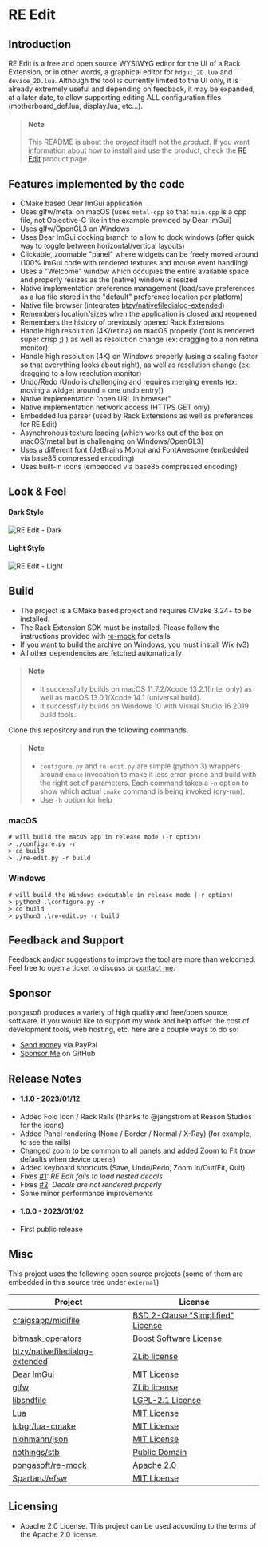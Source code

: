 RE Edit
=======

Introduction
------------

RE Edit is a free and open source WYSIWYG editor for the UI of a Rack Extension, or in other words, a graphical editor for `hdgui_2D.lua` and `device_2D.lua`. Although the tool is currently limited to the UI only, it is already extremely useful and depending on feedback, it may be expanded, at a later date, to allow supporting editing ALL configuration files (motherboard_def.lua, display.lua, etc...).

> #### Note
> This README is about the _project_ itself not the _product_. If you want information about how to install and use the product, check the [RE Edit](https://pongasoft.com/re-edit/) product page.

Features implemented by the code
--------------------------------

- CMake based Dear ImGui application
- Uses glfw/metal on macOS (uses `metal-cpp` so that `main.cpp` is a cpp file, not Objective-C like in the example provided by Dear ImGui)
- Uses glfw/OpenGL3 on Windows
- Uses Dear ImGui docking branch to allow to dock windows (offer quick way to toggle between horizontal/vertical layouts)
- Clickable, zoomable "panel" where widgets can be freely moved around (100% ImGui code with rendered textures and mouse event handling)
- Uses a "Welcome" window which occupies the entire available space and properly resizes as the (native) window is resized 
- Native implementation preference management (load/save preferences as a lua file stored in the "default" preference location per platform)
- Native file browser (integrates [btzy/nativefiledialog-extended](https://github.com/btzy/nativefiledialog-extended))
- Remembers location/sizes when the application is closed and reopened
- Remembers the history of previously opened Rack Extensions
- Handle high resolution (4K/retina) on macOS properly (font is rendered super crisp ;) ) as well as resolution change (ex: dragging to a non retina monitor)
- Handle high resolution (4K) on Windows properly (using a scaling factor so that everything looks about right), as well as resolution change (ex: dragging to a low resolution monitor)
- Undo/Redo (Undo is challenging and requires merging events (ex: moving a widget around = one undo entry))
- Native implementation "open URL in browser"
- Native implementation network access (HTTPS GET only)
- Embedded lua parser (used by Rack Extensions as well as preferences for RE Edit)
- Asynchronous texture loading (which works out of the box on macOS/metal but is challenging on Windows/OpenGL3)
- Uses a different font (JetBrains Mono) and FontAwesome (embedded via base85 compressed encoding)
- Uses built-in icons (embedded via base85 compressed encoding)

Look & Feel
-----------

#### Dark Style
![RE Edit - Dark](https://github.com/pongasoft/re-edit/releases/download/v1.0.0/re-edit-dark.png)

#### Light Style
![RE Edit - Light](https://github.com/pongasoft/re-edit/releases/download/v1.0.0/re-edit-light.png)

Build
-----

* The project is a CMake based project and requires CMake 3.24+ to be installed.
* The Rack Extension SDK must be installed. Please follow the instructions provided with [re-mock](https://github.com/pongasoft/re-mock) for details.
* If you want to build the archive on Windows, you must install Wix (v3)
* All other dependencies are fetched automatically

> #### Note
> * It successfully builds on macOS 11.7.2/Xcode 13.2.1(Intel only) as well as macOS 13.0.1/Xcode 14.1 (universal build).
> * It successfully builds on Windows 10 with Visual Studio 16 2019 build tools.


Clone this repository and run the following commands.

> #### Note
> * `configure.py` and `re-edit.py` are simple (python 3) wrappers around `cmake` invocation to make it less error-prone and build with the right set of parameters. Each command takes a `-n` option to show which actual `cmake` command is being invoked (dry-run).
> * Use `-h` option for help

### macOS
```
# will build the macOS app in release mode (-r option)
> ./configure.py -r
> cd build
> ./re-edit.py -r build
```


### Windows

```
# will build the Windows executable in release mode (-r option)
> python3 .\configure.py -r
> cd build
> python3 .\re-edit.py -r build
```

Feedback and Support
--------------------

Feedback and/or suggestions to improve the tool are more than welcomed. Feel free to open a ticket to discuss or [contact me](https://pongasoft.com/contact.html).

Sponsor
-------

pongasoft produces a variety of high quality and free/open source software. If you would like to support my work and help offset the cost of development tools, web hosting, etc. here are a couple ways to do so:

* [Send money](https://paypal.me/YanPujante) via PayPal
* [Sponsor Me](https://github.com/sponsors/ypujante) on GitHub

Release Notes
-------------

* #### 1.1.0 - 2023/01/12

- Added Fold Icon / Rack Rails (thanks to @jengstrom at Reason Studios for the icons)
- Added Panel rendering (None / Border / Normal / X-Ray) (for example, to see the rails)
- Changed zoom to be common to all panels and added Zoom to Fit (now defaults when device opens)
- Added keyboard shortcuts (Save, Undo/Redo, Zoom In/Out/Fit, Quit)
- Fixes [#1](https://github.com/pongasoft/re-edit/issues/1): _RE Edit fails to load nested decals_
- Fixes [#2](https://github.com/pongasoft/re-edit/issues/2): _Decals are not rendered properly_
- Some minor performance improvements

* #### 1.0.0 - 2023/01/02

- First public release


Misc
----

This project uses the following open source projects (some of them are embedded in this source tree under `external`)

| Project                                                                                                     | License                                                                                            |
|-------------------------------------------------------------------------------------------------------------|----------------------------------------------------------------------------------------------------|
| [craigsapp/midifile](https://github.com/craigsapp/midifile)                                                 | [BSD 2-Clause "Simplified" License](https://github.com/craigsapp/midifile/blob/master/LICENSE.txt) |
| [bitmask_operators](https://www.justsoftwaresolutions.co.uk/cplusplus/using-enum-classes-as-bitfields.html) | [Boost Software License](http://www.boost.org/LICENSE_1_0.txt)                                     | 
| [btzy/nativefiledialog-extended](https://github.com/btzy/nativefiledialog-extended)                         | [ZLib license](https://github.com/btzy/nativefiledialog-extended/blob/master/LICENSE)              |
| [Dear ImGui](https://github.com/ocornut/imgui)                                                              | [MIT License](https://github.com/ocornut/imgui/blob/master/LICENSE.txt)                            |
| [glfw](https://www.glfw.org)                                                                                | [ZLib license](https://www.glfw.org/license.html)                                                  |
| [libsndfile](https://github.com/libsndfile/libsndfile)                                                      | [LGPL-2.1 License](https://github.com/libsndfile/libsndfile/blob/master/COPYING)                   |
| [Lua](https://www.lua.org)                                                                                  | [MIT License](https://www.lua.org/license.html)                                                    |
| [lubgr/lua-cmake](https://github.com/lubgr/lua-cmake)                                                       | [MIT License](https://github.com/lubgr/lua-cmake/blob/master/LICENSE)                              |
| [nlohmann/json](https://github.com/nlohmann/json)                                                           | [MIT License](https://github.com/nlohmann/json/blob/develop/LICENSE.MIT)                           |
| [nothings/stb](https://github.com/nothings/stb)                                                             | [Public Domain](https://github.com/nothings/stb/blob/master/docs/why_public_domain.md)             |
| [pongasoft/re-mock](https://github.com/pongasoft/re-mock)                                                   | [Apache 2.0](https://github.com/pongasoft/re-mock/blob/master/LICENSE.txt)                         |
| [SpartanJ/efsw](https://github.com/SpartanJ/efsw)                                                           | [MIT License](https://github.com/SpartanJ/efsw/blob/master/LICENSE)                                |

Licensing
---------

- Apache 2.0 License. This project can be used according to the terms of the Apache 2.0 license.

